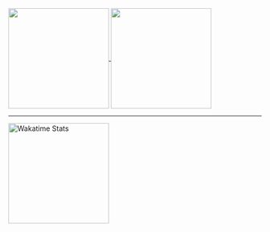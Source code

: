 <a href="https://github.com/anuraghazra/github-readme-stats">
  <img height=200 align="center" src="https://github-readme-stats.vercel.app/api?username=ElvisMw&show_icons=true&theme=transparent&include_all_commits=true" />
</a>
<a href="https://github.com/anuraghazra/convoychat">
  <img height=200 align="center" src="https://github-readme-stats.vercel.app/api/top-langs?username=ElvisMw&layout=compact&langs_count=8&card_width=320true&theme=transparent&include_all_commits=true" />
</a>
<hr>
<a href="https://wakatime.com/share/@elvismw/5e6283d1-762e-4a4a-b24d-29d8528037d1">
  <img height=200 align="center" src="https://wakatime.com/share/@018b4212-707d-4720-a766-92cf1b15702b/84976b79-ed77-4b2d-9c8f-8ba42c4bbc54.svg" alt="Wakatime Stats">
</a>
